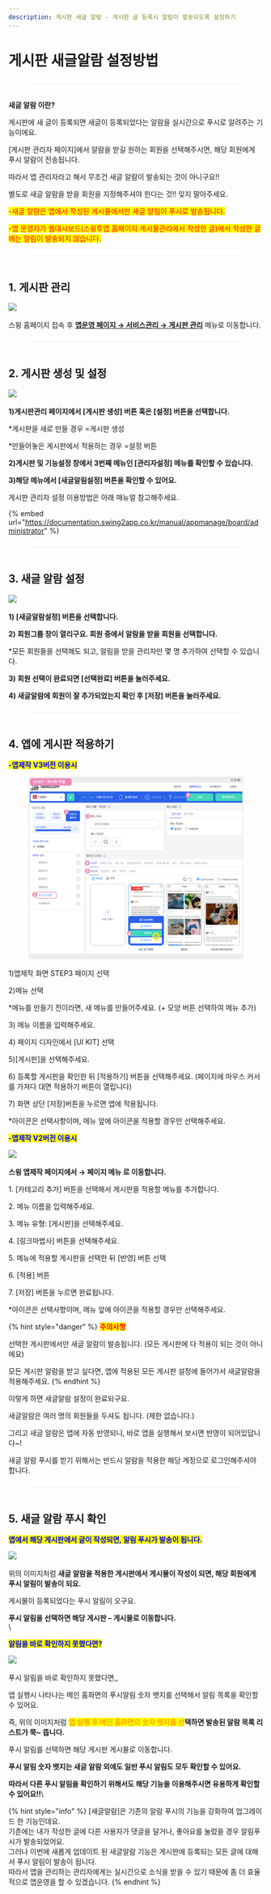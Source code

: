 ```yaml
---
description: 게시판 새글 알람 - 게시판 글 등록시 알림이 발송되도록 설정하기
---
```


# 게시판 새글알람 설정방법

<figure><img src="../../../.gitbook/assets/구분선 (4).PNG" alt=""><figcaption></figcaption></figure>

**새글 알람 이란?**

게시판에 새 글이 등록되면 새글이 등록되었다는 알람을 실시간으로 푸시로 알려주는 기능이에요.

\[게시판 관리자 페이지]에서 알람을 받길 원하는 회원을 선택해주시면, 해당 회원에게 푸시 알람이 전송됩니다.

따라서 앱 관리자라고 해서 무조건 새글 알람이 발송되는 것이 아니구요!!

별도로 새글 알람을 받을 회원을 지정해주셔야 한다는 것!! 잊지 말아주세요.

<mark style="color:red;">-새글 알람은 앱에서 작성된 게시물에서만 새글 알림이 푸시로 발송됩니다.</mark>

<mark style="color:red;">-앱 운영자가 웹대시보드(스윙투앱 홈페이지 게시물관리에서 작성한 글)에서 작성한 글에는 알림이 발송되지 않습니다.</mark>

<figure><img src="../../../.gitbook/assets/구분선 (4).PNG" alt=""><figcaption></figcaption></figure>

## 1. 게시판 관리

![](https://wp.swing2app.co.kr/wp-content/uploads/2018/09/%EC%83%88%EA%B8%80%EC%95%8C%EB%9E%8C\_20.05.png)

스윙 홈페이지 접속 후 [**앱운영 페이지 → 서비스관리 → 게시판 관리**](http://www.swing2app.co.kr/view/board\_edit) 메뉴로 이동합니다.

<figure><img src="../../../.gitbook/assets/구분선 (4).PNG" alt=""><figcaption></figcaption></figure>

## 2. 게시판 생성 및 설정&#x20;

![](https://wp.swing2app.co.kr/wp-content/uploads/2018/09/%EC%83%88%EA%B8%80%EC%95%8C%EB%9E%8C2\_20.05.png)

**1)게시판관리 페이지에서 \[게시판 생성] 버튼 혹은 \[설정] 버튼을 선택합니다.**

\*게시판을 새로 만들 경우 =게시판 생성

\*만들어놓은 게시판에서 적용하는 경우 =설정 버튼

**2)게시판 및 기능설정 창에서 3번째 메뉴인 \[관리자설정] 메뉴를 확인할 수 있습니다.**

**3)해당 메뉴에서 \[새글알림설정] 버튼을 확인할 수 있어요.**



게시판 관리자 설정 이용방법은 아래 매뉴얼 참고해주세요.

{% embed url="https://documentation.swing2app.co.kr/manual/appmanage/board/administrator" %}

<figure><img src="../../../.gitbook/assets/구분선 (4).PNG" alt=""><figcaption></figcaption></figure>



## 3. 새글 알람 설정  &#x20;

![](https://wp.swing2app.co.kr/wp-content/uploads/2018/09/%EC%83%88%EA%B8%80%EC%95%8C%EB%9E%8C3\_20.05.png)

**1) \[새글알람설정] 버튼을 선택합니다.**

**2) 회원그룹 창이 열리구요. 회원 중에서 알람을 받을 회원을 선택합니다.**

\*모든 회원들을 선택해도 되고, 알림을 받을 관리자만 몇 명 추가하여 선택할 수 있습니다.

**​3) 회원 선택이 완료되면 \[선택완료] 버튼을 눌러주세요.**

**4) 새글알람에 회원이 잘 추가되었는지 확인 후 \[저장] 버튼을 눌러주세요.**

<figure><img src="../../../.gitbook/assets/구분선 (4).PNG" alt=""><figcaption></figcaption></figure>

## 4. 앱에 게시판 적용하기



<mark style="color:blue;">**-앱제작 V3버전 이용시**</mark>

<figure><img src="../../../.gitbook/assets/게시판 (1) (2).png" alt=""><figcaption></figcaption></figure>

1\)앱제작 화면 STEP3 페이지 선택

2\)메뉴 선택

\*메뉴를 만들기 전이라면, 새 메뉴를 만들어주세요. (+ 모양 버튼 선택하여 메뉴 추가)

3\) 메뉴 이름을 입력해주세요.

4\) 페이지 디자인에서 \[UI KIT] 선택

5\)\[게시판]을 선택해주세요.&#x20;

6\) 등록할 게시판을 확인한 뒤 \[적용하기] 버튼을 선택해주세요. (페이지에 마우스 커서를 가져다 대면 적용하기 버튼이 열립니다)

7\) 화면 상단 \[저장]버튼을 누르면 앱에 적용됩니다.

\*아이콘은 선택사항이며, 메뉴 앞에 아이콘을 적용할 경우만 선택해주세요.&#x20;





<mark style="color:blue;">**-앱제작 V2버전 이용시**</mark>

![](https://wp.swing2app.co.kr/wp-content/uploads/2018/09/%EA%B2%8C%EC%8B%9C%ED%8C%90%EC%A0%81%EC%9A%A9NEW1-1.png)

**스윙 앱제작 페이지에서 →  페이지 메뉴 로 이동합니다.**&#x20;

1\. \[카테고리 추가] 버튼을 선택해서 게시판을 적용할 메뉴를 추가합니다.&#x20;

2\. 메뉴 이름을 입력해주세요.

3\. 메뉴 유형: \[게시판]을 선택해주세요.

4\. \[링크마법사] 버튼을 선택해주세요.

5\. 메뉴에 적용할 게시판을 선택한 뒤 \[반영] 버튼 선택

6\. \[적용] 버튼

7\. \[저장] 버튼을 누르면 완료됩니다.

\*아이콘은 선택사항이며, 메뉴 앞에 아이콘을 적용할 경우만 선택해주세요.&#x20;



{% hint style="danger" %}
<mark style="color:red;">**주의사항**</mark>

선택한 게시판에서만 새글 알람이 발송됩니다. (모든 게시판에 다 적용이 되는 것이 아니에요)

모든 게시판 알람을 받고 싶다면, 앱에 적용된 모든 게시판 설정에 들어가서 새글알람을 적용해주세요.
{% endhint %}

이렇게 하면 새글알람 설정이 완료되구요.

새글알람은 여러 명의 회원들을 두셔도 됩니다. (제한 없습니다.)

그리고 새글 알람은 앱에 자동 반영되니, 바로 앱을 실행해서 보시면 반영이 되어있답니다\~!

새글 알람 푸시를 받기 위해서는 반드시 알람을 적용한 해당 계정으로 로그인해주셔야 합니다.

<figure><img src="../../../.gitbook/assets/구분선 (4).PNG" alt=""><figcaption></figcaption></figure>

## 5. 새글 알람 푸시 확인



<mark style="color:blue;">**앱에서 해당 게시판에서 글이 작성되면, 알림 푸시가 발송이 됩니다.**</mark>

![](https://s3.ap-northeast-2.amazonaws.com/swing2bucket/resource/image/help/5512a065c1d6af602d44b54360e40a22.png)

위의 이미지처럼 **새글 알람을 적용한 게시판에서 게시물이 작성이 되면, 해당 회원에게 푸시 알림이 발송이 되요.**

게시물이 등록되었다는 푸시 알림이 오구요.

**푸시 알림을 선택하면 해당 게시판 – 게시물로 이동합니다.** \
\


<mark style="color:blue;">**알림을 바로 확인하지 못했다면?**</mark>

![](https://s3.ap-northeast-2.amazonaws.com/swing2bucket/resource/image/help/629ab7685af3012fe2fc84d96be6b16b.png)

푸시 알림을 바로 확인하지 못했다면,,

앱 실행시 나타나는 메인 홈화면의 푸시알림 숫자 뱃지를 선택해서 알림 목록을 확인할 수 있어요.

즉, 위의 이미지처럼 <mark style="color:orange;">**앱 실행 후 메인 홈화면의 숫자 뱃지를 선**</mark>**택하면 발송된 알람 목록 리스트가 쭉\~ 뜹니다.**

푸시 알림를 선택하면 해당 게시판 게시물로 이동합니다.

**푸시 알림 숫자 뱃지는 새글 알람 외에도 일반 푸시 알림도 모두 확인할 수 있어요.**

**따라서 다른 푸시 알림을 확인하기 위해서도 해당 기능을 이용해주시면 유용하게 확인할 수 있어요!!**\


{% hint style="info" %}
\[새글알람]은 기존의 알람 푸시의 기능을 강화하여 업그레이드 한 기능인데요. \
기존에는 내가 작성한 글에 다른 사용자가 댓글을 달거나, 좋아요를 눌렀을 경우 알림푸시가 발송되었어요.\
그러나 이번에 새롭게 업데이트 된 새글알람 기능은 게시판에 등록되는 모든 글에 대해서 푸시 알림이 발송이 됩니다.\
따라서 앱을 관리하는 관리자에게는 실시간으로 소식을 받을 수 있기 때문에 좀 더 효율적으로 앱운영을 할 수 있겠습니다.&#x20;
{% endhint %}

